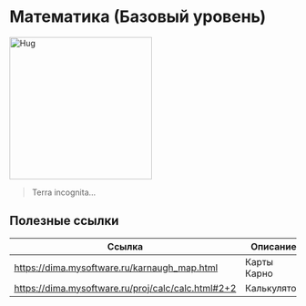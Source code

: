# Математика (Базовый уровень)

<img alt="Hug" src="https://github.com/maxbarsukov/itmo/blob/master/.docs/hug.gif" height="250">

> Terra incognita...

## Полезные ссылки

| Ссылка | Описание |
| --- | --- |
| https://dima.mysoftware.ru/karnaugh_map.html | Карты Карно |
| https://dima.mysoftware.ru/proj/calc/calc.html#2+2 | Калькулятор |
